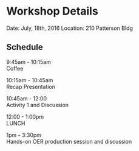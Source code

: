 # Workshop Details
Date: July, 18th, 2016
Location: 210 Patterson Bldg

## Schedule

9:45am - 10:15am  
Coffee

10:15am - 10:45am  
Recap Presentation

10:45am - 12:00  
Activity 1 and Discussion

12:00 - 1:00pm  
LUNCH

1pm - 3:30pm  
Hands-on OER production session and discussion
